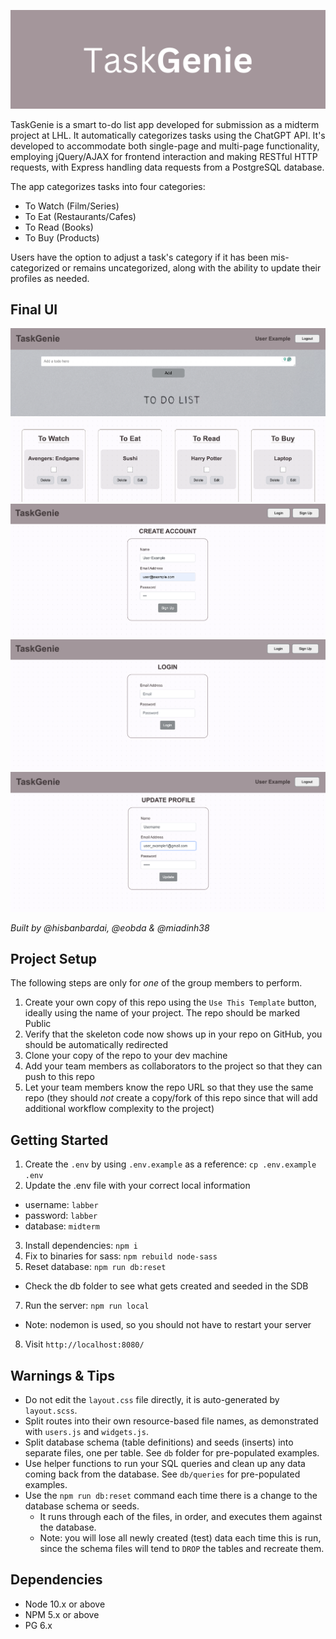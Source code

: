 
![logo](/docs/logo.png)

TaskGenie is a smart to-do list app developed for submission as a midterm project at LHL. It automatically categorizes tasks using the ChatGPT API. It's developed to accommodate both single-page and multi-page functionality, employing jQuery/AJAX for frontend interaction and making RESTful HTTP requests, with Express handling data requests from a PostgreSQL database. 

The app categorizes tasks into four categories: 
- To Watch (Film/Series)
- To Eat (Restaurants/Cafes)
- To Read (Books)
- To Buy (Products)

Users have the option to adjust a task's category if it has been mis-categorized or remains uncategorized, along with the ability to update their profiles as needed.

## Final UI

![Homepage with user info and tasks](/docs/homepage_login.png)
![Sign up page](/docs/create_account.png)
![Login page](/docs/login.png)
![Update profile page](/docs/update_profile.png)


*Built by @hisbanbardai, @eobda & @miadinh38*

## Project Setup

The following steps are only for _one_ of the group members to perform.

1. Create your own copy of this repo using the `Use This Template` button, ideally using the name of your project. The repo should be marked Public
2. Verify that the skeleton code now shows up in your repo on GitHub, you should be automatically redirected
3. Clone your copy of the repo to your dev machine
4. Add your team members as collaborators to the project so that they can push to this repo
5. Let your team members know the repo URL so that they use the same repo (they should _not_ create a copy/fork of this repo since that will add additional workflow complexity to the project)


## Getting Started

1. Create the `.env` by using `.env.example` as a reference: `cp .env.example .env`
2. Update the .env file with your correct local information 
  - username: `labber` 
  - password: `labber` 
  - database: `midterm`
3. Install dependencies: `npm i`
4. Fix to binaries for sass: `npm rebuild node-sass`
5. Reset database: `npm run db:reset`
  - Check the db folder to see what gets created and seeded in the SDB
7. Run the server: `npm run local`
  - Note: nodemon is used, so you should not have to restart your server
8. Visit `http://localhost:8080/`

## Warnings & Tips

- Do not edit the `layout.css` file directly, it is auto-generated by `layout.scss`.
- Split routes into their own resource-based file names, as demonstrated with `users.js` and `widgets.js`.
- Split database schema (table definitions) and seeds (inserts) into separate files, one per table. See `db` folder for pre-populated examples. 
- Use helper functions to run your SQL queries and clean up any data coming back from the database. See `db/queries` for pre-populated examples.
- Use the `npm run db:reset` command each time there is a change to the database schema or seeds. 
  - It runs through each of the files, in order, and executes them against the database. 
  - Note: you will lose all newly created (test) data each time this is run, since the schema files will tend to `DROP` the tables and recreate them.

## Dependencies

- Node 10.x or above
- NPM 5.x or above
- PG 6.x
